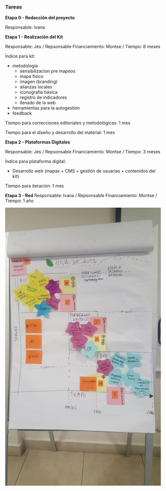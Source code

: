 ### Tareas
**Etapa 0 - Redacción del proyecto**

Responsable: Ivana


**Etapa 1 - Realización del Kit**

Responsable: Jes / Repsonsable Financiamiento: Montse / Tiempo: 8 meses

Índice para kit: 
* metodología
  * sensibilizacion pre mapeos
  * mapa físico
  * imagen (branding)
  * alianzas locales
  * iconografía básica
  * registro de indicadores
  * llenado de la web
* herramientas para la autogestión
* feedback

Tiempo para correcciones editoriales y metodológicas: 1 mes

Tiempo para el diseño y desarrollo del material: 1 mes


**Etapa 2 - Plataformas Digitales**

Responsable: Jes / Repsonsable Financiamiento: Montse / Tiempo: 3 meses

Índice para plataforma digital:
* Desarrollo web (mapas + CMS + gestión de usuarias + contenidos del kit)

Tiempo para iteración: 1 mes


**Etapa 3 - Red**
Responsable: Ivana / Repsonsable Financiamiento: Montse / Tiempo: 1 año


![Hoja de Ruta](https://github.com/iLab-Openlabs/artilugios/blob/recipe/prototyping/grafemas/20171208_HojaDeRuta_foto01.jpg)
